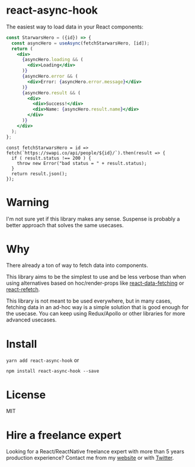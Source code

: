 # react-async-hook

The easiest way to load data in your React components:

```jsx
const StarwarsHero = ({id}) => {
  const asyncHero = useAsync(fetchStarwarsHero, [id]);
  return (
    <div>
      {asyncHero.loading && (
        <div>Loading</div>
      )}
      {asyncHero.error && (
        <div>Error: {asyncHero.error.message}</div>
      )}
      {asyncHero.result && (
        <div>
          <div>Success!</div>
          <div>Name: {asyncHero.result.name}</div>
        </div>
      )}
    </div>
  );
};
```

```
const fetchStarwarsHero = id => fetch(`https://swapi.co/api/people/${id}/`).then(result => {
  if ( result.status !== 200 ) {
    throw new Error("bad status = " + result.status);
  }
  return result.json();
});
```

# Warning

I'm not sure yet if this library makes any sense. Suspense is probably a better approach that solves the same usecases. 

# Why

There already a ton of way to fetch data into components. 

This library aims to be the simplest to use and be less verbose than when using alternatives based on hoc/render-props like [react-data-fetching](https://github.com/CharlesMangwa/react-data-fetching) or [react-refetch](https://github.com/heroku/react-refetch).

This library is not meant to be used everywhere, but in many cases, fetching data in an ad-hoc way is a simple solution that is good enough for the usecase. You can keep using Redux/Apollo or other libraries for more advanced usecases.


# Install

`yarn add react-async-hook` 
or
 
`npm install react-async-hook --save`


# License

MIT

# Hire a freelance expert

Looking for a React/ReactNative freelance expert with more than 5 years production experience?
Contact me from my [website](https://sebastienlorber.com/) or with [Twitter](https://twitter.com/sebastienlorber).
